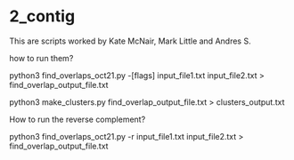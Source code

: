 # 2_contig
This are scripts worked by Kate McNair, Mark Little and Andres S.

how to run them?

python3 find_overlaps_oct21.py -[flags] input_file1.txt input_file2.txt > find_overlap_output_file.txt

python3 make_clusters.py find_overlap_output_file.txt > clusters_output.txt

How to run the reverse complement?

python3 find_overlaps_oct21.py -r input_file1.txt input_file2.txt > find_overlap_output_file.txt
